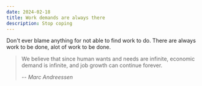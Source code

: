 ```yaml
---
date: 2024-02-18
title: Work demands are always there
description: Stop coping
---
```

Don't ever blame anything for not able to find work to do. There are always work to be done, alot of work to be done.

> We believe that since human wants and needs are infinite, economic demand is infinite, and job growth can continue forever.
>
> -- _*Marc Andreessen*_
